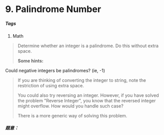 # 9. Palindrome Number
##### Tags
1. Math

>Determine whether an integer is a palindrome. Do this without extra space.
>
><strong>Some hints:</strong>
>
Could negative integers be palindromes? (ie, -1)
>
>If you are thinking of converting the integer to string, note the restriction of using extra space.
>
>You could also try reversing an integer. However, if you have solved the problem "Reverse Integer", you know that the reversed integer might overflow. How would you handle such case?
>
>There is a more generic way of solving this problem.

##### 题意：
















